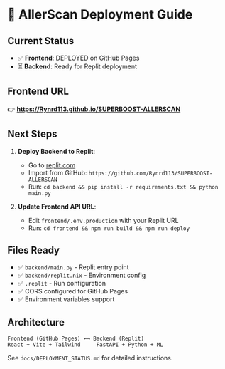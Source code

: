 # 🚀 AllerScan Deployment Guide

## Current Status
- ✅ **Frontend**: DEPLOYED on GitHub Pages
- ⏳ **Backend**: Ready for Replit deployment

## Frontend URL
👉 **https://Rynrd113.github.io/SUPERBOOST-ALLERSCAN**

## Next Steps

1. **Deploy Backend to Replit**:
   - Go to [replit.com](https://replit.com)
   - Import from GitHub: `https://github.com/Rynrd113/SUPERBOOST-ALLERSCAN`
   - Run: `cd backend && pip install -r requirements.txt && python main.py`

2. **Update Frontend API URL**:
   - Edit `frontend/.env.production` with your Replit URL
   - Run: `cd frontend && npm run build && npm run deploy`

## Files Ready
- ✅ `backend/main.py` - Replit entry point
- ✅ `backend/replit.nix` - Environment config
- ✅ `.replit` - Run configuration
- ✅ CORS configured for GitHub Pages
- ✅ Environment variables support

## Architecture
```
Frontend (GitHub Pages) ←→ Backend (Replit)
React + Vite + Tailwind     FastAPI + Python + ML
```

See `docs/DEPLOYMENT_STATUS.md` for detailed instructions.
